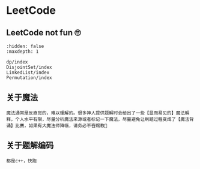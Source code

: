 # LeetCode

## LeetCode not fun 🙄



```{toctree}
:hidden: false
:maxdepth: 1

dp/index
DisjointSet/index
LinkedList/index
Permutation/index
```


## 关于魔法
```{admonition} 魔法问题
魔法通常是反直觉的，难以理解的。很多神人提供题解时会给出了一些【显而易见的】魔法解释，个人水平有限，尽量分析魔法来源或者标记一下魔法，尽量避免让刷题过程变成了【魔法背诵】比赛，如果有大魔法师降临，请务必不吝赐教🤝
```

## 关于题解编码
```{admonition} c++
都是c++，快跑
```